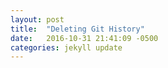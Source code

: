 ```yaml
---
layout: post
title:  "Deleting Git History"
date:   2016-10-31 21:41:09 -0500
categories: jekyll update
---
```


